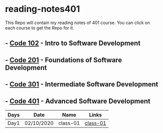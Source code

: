 # reading-notes401

This Repo will contain my reading notes of 401 course.
You can click on each course to get the Repo for it.

## - [Code 102](https://github.com/sayefdeen/reading-notes) - Intro to Software Development

## - [Code 201](https://github.com/sayefdeen/reading-notes201) - Foundations of Software Development

## - [Code 301](https://github.com/sayefdeen/reading-notes301) - Intermediate Software Development

## - [Code 401](https://sayefdeen.github.io/reading-notes401) - Advanced Software Development

| Days |    Date    |   Name   |                               Links                               |
| :--: | :--------: | :------: | :---------------------------------------------------------------: |
| Day1 | 02/10/2020 | class-01 | [class-01](https://sayefdeen.github.io/reading-notes401/class-01) |
